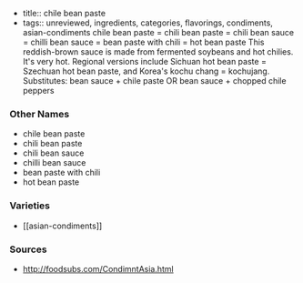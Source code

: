 - title:: chile bean paste
- tags:: unreviewed, ingredients, categories, flavorings, condiments, asian-condiments
chile bean paste = chili bean paste = chili bean sauce = chilli bean sauce = bean paste with chili = hot bean paste This reddish-brown sauce is made from fermented soybeans and hot chilies. It's very hot. Regional versions include Sichuan hot bean paste = Szechuan hot bean paste, and Korea's kochu chang = kochujang. Substitutes: bean sauce + chile paste OR bean sauce + chopped chile peppers

### Other Names

* chile bean paste
* chili bean paste
* chili bean sauce
* chilli bean sauce
* bean paste with chili
* hot bean paste

### Varieties

* [[asian-condiments]]

### Sources
* http://foodsubs.com/CondimntAsia.html
